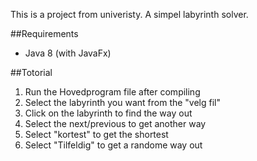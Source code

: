 This is a project from univeristy. A simpel labyrinth solver.



##Requirements
- Java 8 (with JavaFx)

##Totorial
1. Run the Hovedprogram file after compiling
2. Select the labyrinth you want from the "velg fil"
3. Click on the labyrinth to find the way out
4. Select the next/previous to get another way
5. Select "kortest" to get the shortest
6. Select "Tilfeldig" to get a randome way out
